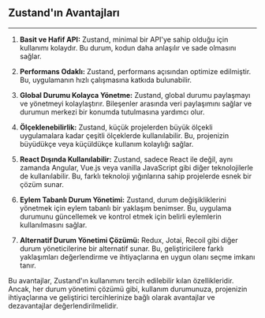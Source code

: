 ## Zustand'ın Avantajları

---

1. **Basit ve Hafif API:** Zustand, minimal bir API'ye sahip olduğu için kullanımı kolaydır. Bu durum, kodun daha anlaşılır ve sade olmasını sağlar.

2. **Performans Odaklı:** Zustand, performans açısından optimize edilmiştir. Bu, uygulamanın hızlı çalışmasına katkıda bulunabilir.

3. **Global Durumu Kolayca Yönetme:** Zustand, global durumu paylaşmayı ve yönetmeyi kolaylaştırır. Bileşenler arasında veri paylaşımını sağlar ve durumun merkezi bir konumda tutulmasına yardımcı olur.

4. **Ölçeklenebilirlik:** Zustand, küçük projelerden büyük ölçekli uygulamalara kadar çeşitli ölçeklerde kullanılabilir. Bu, projenizin büyüdükçe veya küçüldükçe kullanım kolaylığı sağlar.

5. **React Dışında Kullanılabilir:** Zustand, sadece React ile değil, aynı zamanda Angular, Vue.js veya vanilla JavaScript gibi diğer teknolojilerle de kullanılabilir. Bu, farklı teknoloji yığınlarına sahip projelerde esnek bir çözüm sunar.

6. **Eylem Tabanlı Durum Yönetimi:** Zustand, durum değişikliklerini yönetmek için eylem tabanlı bir yaklaşım benimser. Bu, uygulama durumunu güncellemek ve kontrol etmek için belirli eylemlerin kullanılmasını sağlar.

7. **Alternatif Durum Yönetimi Çözümü:** Redux, Jotai, Recoil gibi diğer durum yöneticilerine bir alternatif sunar. Bu, geliştiricilere farklı yaklaşımları değerlendirme ve ihtiyaçlarına en uygun olanı seçme imkanı tanır.


Bu avantajlar, Zustand'ın kullanımını tercih edilebilir kılan özellikleridir. Ancak, her durum yönetimi çözümü gibi, kullanım durumunuza, projenizin ihtiyaçlarına ve geliştirici tercihlerinize bağlı olarak avantajlar ve dezavantajlar değerlendirilmelidir.
